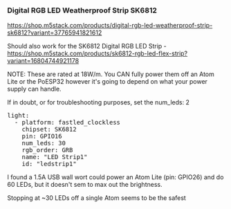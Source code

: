 ### Digital RGB LED Weatherproof Strip SK6812

https://shop.m5stack.com/products/digital-rgb-led-weatherproof-strip-sk6812?variant=37765941821612

Should also work for the SK6812 Digital RGB LED Strip - https://shop.m5stack.com/products/sk6812-rgb-led-flex-strip?variant=16804744921178

NOTE: These are rated at 18W/m. You CAN fully power them off an Atom Lite or the PoESP32 however it's going to depend on what your power supply can handle.

If in doubt, or for troubleshooting purposes, set the num_leds: 2

<pre>
light:
  - platform: fastled_clockless
    chipset: SK6812
    pin: GPIO16
    num_leds: 30
    rgb_order: GRB
    name: "LED Strip1"
    id: "ledstrip1"
</pre>

I found a 1.5A USB wall wort could power an Atom Lite (pin: GPIO26) and do 60 LEDs, but it doesn't sem to max out the brightness.

Stopping at ~30 LEDs off a single Atom seems to be the safest
